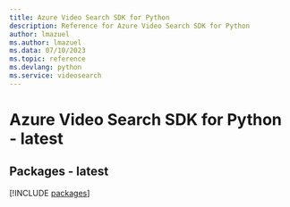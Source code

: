 ```yaml
---
title: Azure Video Search SDK for Python
description: Reference for Azure Video Search SDK for Python
author: lmazuel
ms.author: lmazuel
ms.data: 07/10/2023
ms.topic: reference
ms.devlang: python
ms.service: videosearch
---
```

# Azure Video Search SDK for Python - latest
## Packages - latest
[!INCLUDE [packages](video-search-index.md)]